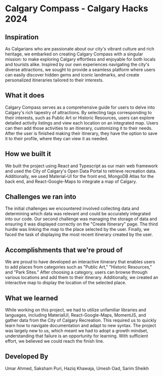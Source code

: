 # Calgary Compass - Calgary Hacks 2024

## Inspiration
As Calgarians who are passionate about our city's vibrant culture and rich heritage, we embarked on creating Calgary Compass with a singular mission: to make exploring Calgary effortless and enjoyable for both locals and tourists alike. Inspired by our own experiences navigating the city's diverse attractions, we sought to provide a seamless platform where users can easily discover hidden gems and iconic landmarks, and create personalized itineraries tailored to their interests.

## What it does
Calgary Compass serves as a comprehensive guide for users to delve into Calgary's rich tapestry of attractions. By selecting tags corresponding to their interests, such as Public Art or Historic Resources, users can explore detailed activity listings and view each location on an integrated map. Users can then add those activities to an itinerary, customizing it to their needs. After the user is finished making their itinerary, they have the option to save it to their profile, where they can view it as needed.

## How we built it
We built the project using React and Typescript as our main web framework and used the City of Calgary's Open Data Portal to retrieve recreation data. Additionally, we used Material-UI for the front end, MongoDB Atlas for the back end, and React-Google-Maps to integrate a map of Calgary.

## Challenges we ran into
The initial challenges we encountered involved collecting data and determining which data was relevant and could be accurately integrated into our code. Our second challenge was managing the storage of data and ensuring it was displayed correctly on the "Create Itinerary" page. The third hurdle was linking the map to the place selected by the user. Finally, we faced the task of displaying the most recent itinerary created by the user.

## Accomplishments that we're proud of
We are proud to have developed an interactive itinerary that enables users to add places from categories such as "Public Art," "Historic Resources," and "Park Sites." After choosing a category, users can browse through various locations and add them to their itinerary. Additionally, we created an interactive map to display the location of the selected place.

## What we learned
While working on this project, we had to utilize unfamiliar libraries and languages, including MaterialUI, React-Google-Maps, MomentJS, and gather data from the City of Calgary Recreation. This required us to quickly learn how to navigate documentation and adapt to new syntax. The project was largely new to us, which meant we had to adopt a growth mindset, understanding that failure is an opportunity for learning. With sufficient effort, we believed we could reach the finish line.

## Developed By
Umar Ahmed, Saksham Puri, Haziq Khawaja, Umesh Oad, Sarim Sheikh
